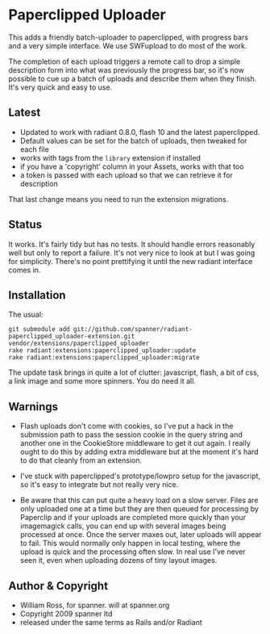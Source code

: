 # Paperclipped Uploader

This adds a friendly batch-uploader to paperclipped, with progress bars and a very simple interface. We use SWFupload to do most of the work. 

The completion of each upload triggers a remote call to drop a simple description form into what was previously the progress bar, so it's now possible to cue up a batch of uploads and describe them when they finish. It's very quick and easy to use.

## Latest

* Updated to work with radiant 0.8.0, flash 10 and the latest paperclipped. 
* Default values can be set for the batch of uploads, then tweaked for each file
* works with tags from the `library` extension if installed
* if you have a 'copyright' column in your Assets, works with that too
* a token is passed with each upload so that we can retrieve it for description

That last change means you need to run the extension migrations.

## Status

It works. It's fairly tidy but has no tests. It should handle errors reasonably well but only to report a failure. It's not very nice to look at but I was going for simplicity. There's no point prettifying it until the new radiant interface comes in.

## Installation

The usual:

	git submodule add git://github.com/spanner/radiant-paperclipped_uploader-extension.git vendor/extensions/paperclipped_uploader
	rake radiant:extensions:paperclipped_uploader:update
	rake radiant:extensions:paperclipped_uploader:migrate

The update task brings in quite a lot of clutter: javascript, flash, a bit of css, a link image and some more spinners. You do need it all.

## Warnings

* Flash uploads don't come with cookies, so I've put a hack in the submission path to pass the session cookie in the query string and another one in the CookieStore middleware to get it out again. I really ought to do this by adding extra middleware but at the moment it's hard to do that cleanly from an extension.

* I've stuck with paperclipped's prototype/lowpro setup for the javascript, so it's easy to integrate but not really very nice.

* Be aware that this can put quite a heavy load on a slow server. Files are only uploaded one at a time but they are then queued for processing by Paperclip and if your uploads are completed more quickly than your imagemagick calls, you can end up with several images being processed at once. Once the server maxes out, later uploads will appear to fail. This would normally only happen in local testing, where the upload is quick and the processing often slow. In real use I've never seen it, even when uploading dozens of tiny layout images.

## Author & Copyright

* William Ross, for spanner. will at spanner.org
* Copyright 2009 spanner ltd
* released under the same terms as Rails and/or Radiant